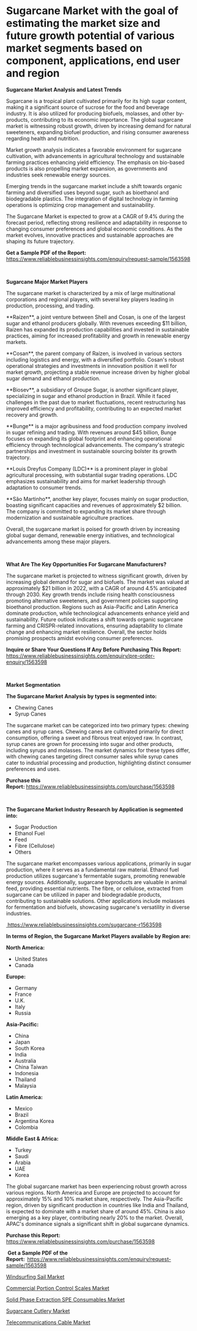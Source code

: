 <p><h1>Sugarcane Market with the goal of estimating the market size and future growth potential of various market segments based on component, applications, end user and region</h1></p><p><strong>Sugarcane Market Analysis and Latest Trends</strong></p>
<p><p>Sugarcane is a tropical plant cultivated primarily for its high sugar content, making it a significant source of sucrose for the food and beverage industry. It is also utilized for producing biofuels, molasses, and other by-products, contributing to its economic importance. The global sugarcane market is witnessing robust growth, driven by increasing demand for natural sweeteners, expanding biofuel production, and rising consumer awareness regarding health and nutrition.</p><p>Market growth analysis indicates a favorable environment for sugarcane cultivation, with advancements in agricultural technology and sustainable farming practices enhancing yield efficiency. The emphasis on bio-based products is also propelling market expansion, as governments and industries seek renewable energy sources. </p><p>Emerging trends in the sugarcane market include a shift towards organic farming and diversified uses beyond sugar, such as bioethanol and biodegradable plastics. The integration of digital technology in farming operations is optimizing crop management and sustainability. </p><p>The Sugarcane Market is expected to grow at a CAGR of 9.4% during the forecast period, reflecting strong resilience and adaptability in response to changing consumer preferences and global economic conditions. As the market evolves, innovative practices and sustainable approaches are shaping its future trajectory.</p></p>
<p><strong>Get a Sample PDF of the Report:&nbsp;</strong> <a href="https://www.reliablebusinessinsights.com/enquiry/request-sample/1563598">https://www.reliablebusinessinsights.com/enquiry/request-sample/1563598</a></p>
<p>&nbsp;</p>
<p><strong>Sugarcane Major Market Players</strong></p>
<p><p>The sugarcane market is characterized by a mix of large multinational corporations and regional players, with several key players leading in production, processing, and trading. </p><p>**Raízen**, a joint venture between Shell and Cosan, is one of the largest sugar and ethanol producers globally. With revenues exceeding $11 billion, Raízen has expanded its production capabilities and invested in sustainable practices, aiming for increased profitability and growth in renewable energy markets. </p><p>**Cosan**, the parent company of Raízen, is involved in various sectors including logistics and energy, with a diversified portfolio. Cosan's robust operational strategies and investments in innovation position it well for market growth, projecting a stable revenue increase driven by higher global sugar demand and ethanol production.</p><p>**Biosev**, a subsidiary of Groupe Sugar, is another significant player, specializing in sugar and ethanol production in Brazil. While it faced challenges in the past due to market fluctuations, recent restructuring has improved efficiency and profitability, contributing to an expected market recovery and growth.</p><p>**Bunge** is a major agribusiness and food production company involved in sugar refining and trading. With revenues around $45 billion, Bunge focuses on expanding its global footprint and enhancing operational efficiency through technological advancements. The company's strategic partnerships and investment in sustainable sourcing bolster its growth trajectory.</p><p>**Louis Dreyfus Company (LDC)** is a prominent player in global agricultural processing, with substantial sugar trading operations. LDC emphasizes sustainability and aims for market leadership through adaptation to consumer trends. </p><p>**São Martinho**, another key player, focuses mainly on sugar production, boasting significant capacities and revenues of approximately $2 billion. The company is committed to expanding its market share through modernization and sustainable agriculture practices.</p><p>Overall, the sugarcane market is poised for growth driven by increasing global sugar demand, renewable energy initiatives, and technological advancements among these major players.</p></p>
<p>&nbsp;</p>
<p><strong>What Are The Key Opportunities For Sugarcane Manufacturers?</strong></p>
<p><p>The sugarcane market is projected to witness significant growth, driven by increasing global demand for sugar and biofuels. The market was valued at approximately $21 billion in 2022, with a CAGR of around 4.5% anticipated through 2030. Key growth trends include rising health consciousness promoting alternative sweeteners, and government policies supporting bioethanol production. Regions such as Asia-Pacific and Latin America dominate production, while technological advancements enhance yield and sustainability. Future outlook indicates a shift towards organic sugarcane farming and CRISPR-related innovations, ensuring adaptability to climate change and enhancing market resilience. Overall, the sector holds promising prospects amidst evolving consumer preferences.</p></p>
<p><strong>Inquire or Share Your Questions If Any Before Purchasing This Report:</strong> <a href="https://www.reliablebusinessinsights.com/enquiry/pre-order-enquiry/1563598">https://www.reliablebusinessinsights.com/enquiry/pre-order-enquiry/1563598</a></p>
<p>&nbsp;</p>
<p><strong>Market Segmentation</strong></p>
<p><strong>The Sugarcane Market Analysis by types is segmented into:</strong></p>
<p><ul><li>Chewing Canes</li><li>Syrup Canes</li></ul></p>
<p><p>The sugarcane market can be categorized into two primary types: chewing canes and syrup canes. Chewing canes are cultivated primarily for direct consumption, offering a sweet and fibrous treat enjoyed raw. In contrast, syrup canes are grown for processing into sugar and other products, including syrups and molasses. The market dynamics for these types differ, with chewing canes targeting direct consumer sales while syrup canes cater to industrial processing and production, highlighting distinct consumer preferences and uses.</p></p>
<p><strong>Purchase this Report:&nbsp;</strong><a href="https://www.reliablebusinessinsights.com/purchase/1563598">https://www.reliablebusinessinsights.com/purchase/1563598</a></p>
<p>&nbsp;</p>
<p><strong>The Sugarcane Market Industry Research by Application is segmented into:</strong></p>
<p><ul><li>Sugar Production</li><li>Ethanol Fuel</li><li>Feed</li><li>Fibre (Cellulose)</li><li>Others</li></ul></p>
<p><p>The sugarcane market encompasses various applications, primarily in sugar production, where it serves as a fundamental raw material. Ethanol fuel production utilizes sugarcane's fermentable sugars, promoting renewable energy sources. Additionally, sugarcane byproducts are valuable in animal feed, providing essential nutrients. The fibre, or cellulose, extracted from sugarcane can be utilized in paper and biodegradable products, contributing to sustainable solutions. Other applications include molasses for fermentation and biofuels, showcasing sugarcane's versatility in diverse industries.</p></p>
<p><a href="https://www.reliablebusinessinsights.com/sugarcane-r1563598">&nbsp;https://www.reliablebusinessinsights.com/sugarcane-r1563598</a></p>
<p><strong>In terms of Region, the Sugarcane Market Players available by Region are:</strong></p>
<p>
    <p> <strong> North America: </strong>
        <ul>
            <li>United States</li>
            <li>Canada</li>
        </ul>
        </p> 
    <p> <strong> Europe: </strong>
        <ul>
            <li>Germany</li>
            <li>France</li>
            <li>U.K.</li>
            <li>Italy</li>
            <li>Russia</li>
        </ul>
        </p> 
    <p> <strong> Asia-Pacific: </strong>
        <ul>
            <li>China</li>
            <li>Japan</li>
            <li>South Korea</li>
            <li>India</li>
            <li>Australia</li>
            <li>China Taiwan</li>
            <li>Indonesia</li>
            <li>Thailand</li>
            <li>Malaysia</li>
        </ul>
        </p> 
    <p> <strong> Latin America: </strong>
        <ul>
            <li>Mexico</li>
            <li>Brazil</li>
            <li>Argentina Korea</li>
            <li>Colombia</li>
        </ul>
        </p> 
    <p> <strong> Middle East & Africa: </strong>
        <ul>
            <li>Turkey</li>
            <li>Saudi</li>
            <li>Arabia</li>
            <li>UAE</li>
            <li>Korea</li>
        </ul>
    </p>
    </p>
<p><p>The global sugarcane market has been experiencing robust growth across various regions. North America and Europe are projected to account for approximately 15% and 10% market share, respectively. The Asia-Pacific region, driven by significant production in countries like India and Thailand, is expected to dominate with a market share of around 45%. China is also emerging as a key player, contributing nearly 20% to the market. Overall, APAC's dominance signals a significant shift in global sugarcane dynamics.</p></p>
<p><strong>Purchase this Report: </strong><a href="https://www.reliablebusinessinsights.com/purchase/1563598">https://www.reliablebusinessinsights.com/purchase/1563598</a></p>
<p>&nbsp;<strong>Get a Sample PDF of the Report:&nbsp;&nbsp;</strong><a href="https://www.reliablebusinessinsights.com/enquiry/request-sample/1563598">https://www.reliablebusinessinsights.com/enquiry/request-sample/1563598</a></p>
<p><strong></strong></p>
<p><p><a href="https://www.linkedin.com/pulse/windsurfing-sail-market2024-2031-industry-insights-investment-yvrde?trackingId=hZbDHmOmRSSnQ79X5IKT9Q%3D%3D">Windsurfing Sail Market</a></p><p><a href="https://medium.com/@fatmarawatan39/global-commercial-portion-control-scales-market-by-product-type-by-application-by-region-and-1269bf4c6cbe">Commercial Portion Control Scales Market</a></p><p><a href="https://github.com/AshikRahman665/Market-Research-Report-List-1/blob/main/solid-phase-extraction-spe-consumables-market.md">Solid Phase Extraction SPE Consumables Market</a></p><p><a href="https://issuu.com/reportprime-2/docs/sugarcane-cutlery-market-size-2030._081e95d29d7e55">Sugarcane Cutlery Market</a></p><p><a href="https://www.linkedin.com/pulse/telecommunications-cable-market-global-share-ranking-overall-ygk9e?trackingId=b7XUK7%2BrR5aNtMkV42Dh0g%3D%3D">Telecommunications Cable Market</a></p></p>